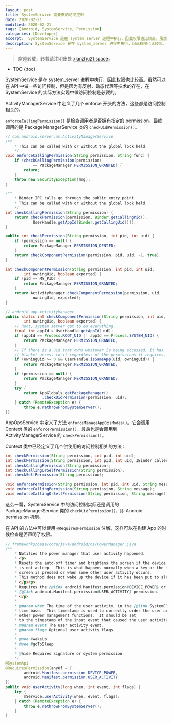 ```yaml
---
layout: post
title: SystemService 需要做的访问控制
date: 2020-02-21
modified: 2020-02-21
tags: [Android, SystemService, Permission]
categories: [Developer]
excerpt:  SystemService 是在 system_server 进程中执行，因此权限也比较高。虽然可以在 API 中做一些访问控制，但是因为有反射、动态代理等技术的存在，在 SystemService 的实际方法实现中做访问控制是必要的...
description: SystemService 是在 system_server 进程中执行，因此权限也比较高。虽然可以在 API 中做一些访问控制，但是因为有反射、动态代理等技术的存在，在 SystemService 的实际方法实现中做访问控制是必要的...
---
```

<!-- more -->
> 欢迎转载，转载请注明出处 [xianzhu21.space](xianzhu21.space)。

* TOC
{:toc}

SystemService 是在 system_server 进程中执行，因此权限也比较高。虽然可以在 API 中做一些访问控制，但是因为有反射、动态代理等技术的存在，在 SystemService 的实际方法实现中做访问控制是必要的。

ActivityManagerService 中定义了几个 enforce 开头的方法，这些都是访问控制相关的。

`enforceCallingPermission()` 是检查调用者是否拥有指定的 permission，最终调用的是 PackageManagerService 类的 `checkUidPermission()`。

```java
// com.android.server.am.ActivityManagerService
/**
    * This can be called with or without the global lock held.
    */
void enforceCallingPermission(String permission, String func) {
    if (checkCallingPermission(permission)
            == PackageManager.PERMISSION_GRANTED) {
        return;
    }
    throw new SecurityException(msg);
}

/**
    * Binder IPC calls go through the public entry point.
    * This can be called with or without the global lock held.
    */
int checkCallingPermission(String permission) {
    return checkPermission(permission, Binder.getCallingPid(),
            UserHandle.getAppId(Binder.getCallingUid()));
}

public int checkPermission(String permission, int pid, int uid) {
    if (permission == null) {
        return PackageManager.PERMISSION_DENIED;
    }
    return checkComponentPermission(permission, pid, uid, -1, true);
}

int checkComponentPermission(String permission, int pid, int uid,
        int owningUid, boolean exported) {
    if (pid == MY_PID) {
        return PackageManager.PERMISSION_GRANTED;
    }
    return ActivityManager.checkComponentPermission(permission, uid,
            owningUid, exported);
}

// android.app.ActivityManager
public static int checkComponentPermission(String permission, int uid,
        int owningUid, boolean exported) {
    // Root, system server get to do everything.
    final int appId = UserHandle.getAppId(uid);
    if (appId == Process.ROOT_UID || appId == Process.SYSTEM_UID) {
        return PackageManager.PERMISSION_GRANTED;
    }
    // If there is a uid that owns whatever is being accessed, it has
    // blanket access to it regardless of the permissions it requires.
    if (owningUid >= 0 && UserHandle.isSameApp(uid, owningUid)) {
        return PackageManager.PERMISSION_GRANTED;
    }
    if (permission == null) {
        return PackageManager.PERMISSION_GRANTED;
    }
    try {
        return AppGlobals.getPackageManager()
                .checkUidPermission(permission, uid);
    } catch (RemoteException e) {
        throw e.rethrowFromSystemServer();
}}
```

AppOpsService 中定义了方法 `enforceManageAppOpsModes()`。它会调用 Context 类的 `enforcePermission()`，最后也是会调用到 ActivityManagerService 的 `checkPermission()`。

Context 类中已经定义了几个供使用的访问控制相关的方法：

```java
int checkPermission(String permission, int pid, int uid);
int checkPermission(String permission, int pid, int uid, IBinder callerToken);
int checkCallingPermission(String permission);
int checkCallingOrSelfPermission(String permission);
int checkSelfPermission(String permission);

void enforcePermission(String permission, int pid, int uid, String message);
void enforceCallingPermission(String permission, String message);
void enforceCallingOrSelfPermission(String permission, String message);
```

这么一看，SystemService 中的访问控制实际还是调用的 PackageManagerService 类的 `checkUidPermission()`，即 Android permission 机制。

在 API 的方法中可以使用 `@RequiresPermission` 注解，这样可以在构建 App 的时候检查是否声明了权限。

```java
// frameworks/base/core/java/android/os/PowerManager.java
/**
    * Notifies the power manager that user activity happened.
    * <p>
    * Resets the auto-off timer and brightens the screen if the device
    * is not asleep.  This is what happens normally when a key or the touch
    * screen is pressed or when some other user activity occurs.
    * This method does not wake up the device if it has been put to sleep.
    * </p><p>
    * Requires the {@link android.Manifest.permission#DEVICE_POWER} or
    * {@link android.Manifest.permission#USER_ACTIVITY} permission.
    * </p>
    *
    * @param when The time of the user activity, in the {@link SystemClock#uptimeMillis()}
    * time base.  This timestamp is used to correctly order the user activity request with
    * other power management functions.  It should be set
    * to the timestamp of the input event that caused the user activity.
    * @param event The user activity event.
    * @param flags Optional user activity flags.
    *
    * @see #wakeUp
    * @see #goToSleep
    *
    * @hide Requires signature or system permission.
    */
@SystemApi
@RequiresPermission(anyOf = {
        android.Manifest.permission.DEVICE_POWER,
        android.Manifest.permission.USER_ACTIVITY
})
public void userActivity(long when, int event, int flags) {
    try {
        mService.userActivity(when, event, flags);
    } catch (RemoteException e) {
        throw e.rethrowFromSystemServer();
    }
}
```
